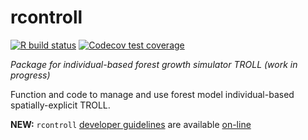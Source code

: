 #  rcontroll

[![R build status](https://github.com/sylvainschmitt/rcontroll/workflows/R-CMD-check/badge.svg)](https://github.com/sylvainschmitt/rcontroll/actions)
[![Codecov test coverage](https://codecov.io/gh/sylvainschmitt/rcontroll/branch/master/graph/badge.svg)](https://codecov.io/gh/sylvainschmitt/rcontroll?branch=master)

*Package for individual-based forest growth simulator TROLL (work in progress)*

Function and code to manage and use forest model individual-based spatially-explicit TROLL.

**NEW:** `rcontroll` [developer guidelines](https://sylvainschmitt.github.io/RconTroll/developers_guidelines.html) are available [on-line](https://sylvainschmitt.github.io/RconTroll/developers_guidelines.html)

